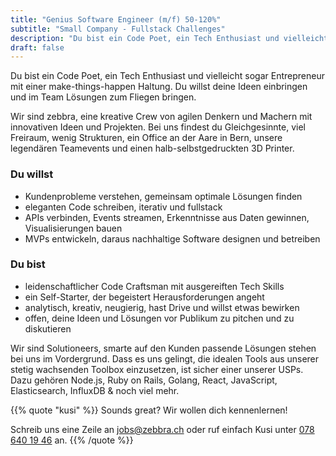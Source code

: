 ```yaml
---
title: "Genius Software Engineer (m/f) 50-120%"
subtitle: "Small Company - Fullstack Challenges"
description: "Du bist ein Code Poet, ein Tech Enthusiast und vielleicht sogar Entrepreneur mit einer make-things-happen Haltung?"
draft: false
---
```


Du bist ein Code Poet, ein Tech Enthusiast und vielleicht sogar Entrepreneur mit einer make-things-happen Haltung. Du willst deine Ideen einbringen und im Team Lösungen zum Fliegen bringen.
<!--more-->

Wir sind zebbra, eine kreative Crew von agilen Denkern und Machern mit innovativen Ideen und Projekten. Bei uns findest du Gleichgesinnte, viel Freiraum, wenig Strukturen, ein Office an der Aare in Bern, unsere legendären Teamevents und einen halb-selbstgedruckten 3D Printer.

### Du willst

* Kundenprobleme verstehen, gemeinsam optimale Lösungen finden
* eleganten Code schreiben, iterativ und fullstack
* APIs verbinden, Events streamen, Erkenntnisse aus Daten gewinnen, Visualisierungen bauen
* MVPs entwickeln, daraus nachhaltige Software designen und betreiben

### Du bist

* leidenschaftlicher Code Craftsman mit ausgereiften Tech Skills
* ein Self-Starter, der begeistert Herausforderungen angeht
* analytisch, kreativ, neugierig, hast Drive und willst etwas bewirken
* offen, deine Ideen und Lösungen vor Publikum zu pitchen und zu diskutieren

Wir sind Solutioneers,  smarte auf den Kunden passende Lösungen stehen bei uns im Vordergrund. Dass es uns gelingt, die idealen Tools aus unserer stetig wachsenden Toolbox einzusetzen, ist sicher einer unserer USPs. Dazu gehören Node.js, Ruby on Rails, Golang, React, JavaScript, Elasticsearch, InfluxDB & noch viel mehr.

{{% quote "kusi" %}}
  Sounds great? Wir wollen dich kennenlernen!

  Schreib uns eine Zeile an <a href="mailto:jobs@zebbra.ch">jobs@zebbra.ch</a> oder ruf einfach Kusi unter [078 640 19 46](tel:+41786401946) an.
{{% /quote %}}

